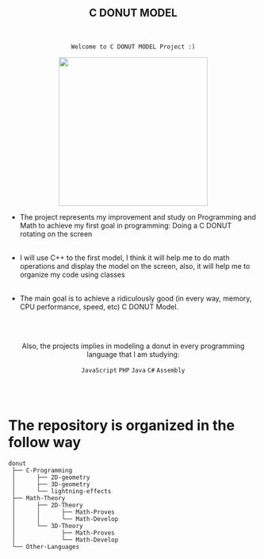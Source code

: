 <h2 align="center">C DONUT MODEL</h2>

<br>

<div align="center">  
 
 ```Welcome to C DONUT MODEL Project :)```</div>

<div align="center">
 <img src="https://github.com/p-p3/donut/assets/99832312/267f3b4b-74c2-4ae1-9252-e841c57e5198" width="300" />
  </div>


+ The project represents my improvement and study on Programming and Math to achieve my first goal in programming: Doing a C DONUT rotating on the screen<br><br>

 + I will use C++ to the first model, I think it will help me to do math operations and display the model on the screen, 
also, it will help me to organize my code using classes <br><br>

 + The main goal is to achieve a ridiculously good (in every way, memory, CPU performance, speed, etc) C DONUT Model.

<br><br>

<div align="center">
Also, the projects implies in modeling a donut in every programming language that I am studying: 
 
```JavaScript``` ```PHP``` ```Java``` ```C#``` ```Assembly```
</div>
<br><br>

The repository is organized in the follow way
===

~~~
donut
 ├── C-Programming
 │      ├── 2D-geometry
 │      ├── 3D-geometry
 │      └── lightning-effects   
 ├── Math-Theory
 │      ├── 2D-Theory
 │      │      ├── Math-Proves
 │      │      └── Math-Develop     
 │      └── 3D-Theory 
 │             ├── Math-Proves
 │             └── Math-Develop     
 └── Other-Languages
~~~

